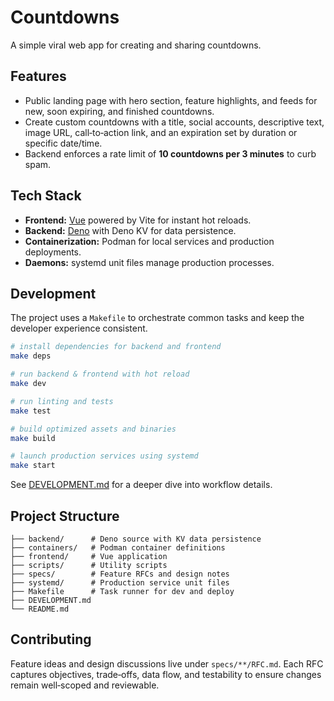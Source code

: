 # Countdowns

A simple viral web app for creating and sharing countdowns.

## Features
- Public landing page with hero section, feature highlights, and feeds for new, soon expiring, and finished countdowns.
- Create custom countdowns with a title, social accounts, descriptive text, image URL, call‑to‑action link, and an expiration set by duration or specific date/time.
- Backend enforces a rate limit of **10 countdowns per 3 minutes** to curb spam.

## Tech Stack
- **Frontend:** [Vue](https://vuejs.org/) powered by Vite for instant hot reloads.
- **Backend:** [Deno](https://deno.land/) with Deno KV for data persistence.
- **Containerization:** Podman for local services and production deployments.
- **Daemons:** systemd unit files manage production processes.

## Development
The project uses a `Makefile` to orchestrate common tasks and keep the developer experience consistent.

```bash
# install dependencies for backend and frontend
make deps

# run backend & frontend with hot reload
make dev

# run linting and tests
make test

# build optimized assets and binaries
make build

# launch production services using systemd
make start
```

See [DEVELOPMENT.md](DEVELOPMENT.md) for a deeper dive into workflow details.

## Project Structure
```
├── backend/      # Deno source with KV data persistence
├── containers/   # Podman container definitions
├── frontend/     # Vue application
├── scripts/      # Utility scripts
├── specs/        # Feature RFCs and design notes
├── systemd/      # Production service unit files
├── Makefile      # Task runner for dev and deploy
├── DEVELOPMENT.md
└── README.md
```

## Contributing
Feature ideas and design discussions live under `specs/**/RFC.md`. Each RFC captures objectives, trade‑offs, data flow, and testability to ensure changes remain well‑scoped and reviewable.
